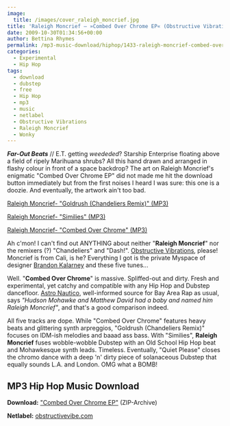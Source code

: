 ```yaml
---
image:
  title: /images/cover_raleigh_moncrief.jpg
title: 'Raleigh Moncrief – »Combed Over Chrome EP« (Obstructive Vibrations)'
date: 2009-10-30T01:34:56+00:00
author: Bettina Rhymes
permalink: /mp3-music-download/hiphop/1433-raleigh-moncrief-combed-over-chrome-ep-obstructive-vibrations
categories:
  - Experimental
  - Hip Hop
tags:
  - download
  - dubstep
  - free
  - Hip Hop
  - mp3
  - music
  - netlabel
  - Obstructive Vibrations
  - Raleigh Moncrief
  - Wonky
---
```

***Far-Out Beats*** // E.T. getting _weededed_? Starship Enterprise floating above a field of ripely Marihuana shrubs? All this hand drawn and arranged in flashy colour in front of a space backdrop? The art on Raleigh Moncrief's enigmatic "Combed Over Chrome EP" did not made me hit the download button immediately but from the first noises I heard I was sure: this one is a doozie. And eventually, the artwork ain't too bad.

<!--mp3links-->


  
[Raleigh Moncrief- "Goldrush (Chandeliers Remix)" (MP3)](http://www.rubored.org/Phlow_Magazine/Raleigh_Moncrief_-_Goldrush.mp3)
  
[Raleigh Moncrief- "Similies" (MP3)](http://www.rubored.org/Phlow_Magazine/Raleigh_Moncrief_-_Similies.mp3)
  
[Raleigh Moncrief- "Combed Over Chrome" (MP3)](http://www.rubored.org/Phlow_Magazine/Raleigh_Moncrief_-_Combed_Over_Chrome.mp3)
  
<!--mp3linksend-->

<!--more-->

<!--adsense-->


  
Ah c'mon! I can't find out ANYTHING about neither "**Raleigh Moncrief**" nor the remixers (?) "Chandeliers" and "Dash!". <a href="http://obstructivevibe.com/" target="_blank">Obstructive Vibrations</a>, please! Moncrief is from Cali, is he? Everything I got is the private Myspace of designer <a href="http://www.myspace.com/brandon_k" target="_blank">Brandon Kalarney</a> and these five tunes...

Well. "**Combed Over Chrome**" is massive. Spliffed-out and dirty. Fresh and experimental, yet catchy and compatible with any Hip Hop and Dubstep dancefloor. <a href="http://astro-nautico.blogspot.com/2009/10/raleigh-moncrief-free-ep.html" target="_blank">Astro Nautico</a>, well-informed source for Bay Area Rap as usual, says _"Hudson Mohawke and Matthew David had a baby and named him Raleigh Moncrief"_, and that's a good comparison indeed.

All five tracks are dope. While "Combed Over Chrome" features heavy beats and glittering synth arpreggios, "Goldrush (Chandeliers Remix)" focuses on IDM-ish melodies and baaad ass bass. With "Similies", **Raleigh Moncrief** fuses wobble-wobble Dubstep with an Old School Hip Hop beat and Mohawkesque synth leads. Timeless. Eventually, "Quiet Please" closes the chromo dance with a deep 'n' dirty piece of solanaceous Dubstep that equally sounds L.A. and London. OMG what a BOMB!

## MP3 Hip Hop Music Download

**Download:** ["Combed Over Chrome EP"](http://obstructivevibe.com/audio/Raleigh%20Moncrief%20-%20Combed%20Over%20Chrome%20EP%20%282009%29.zip) (ZIP-Archive)
  
**Netlabel:** <a href="http://obstructivevibe.com/index.php" target="_blank">obstructivevibe.com</a>